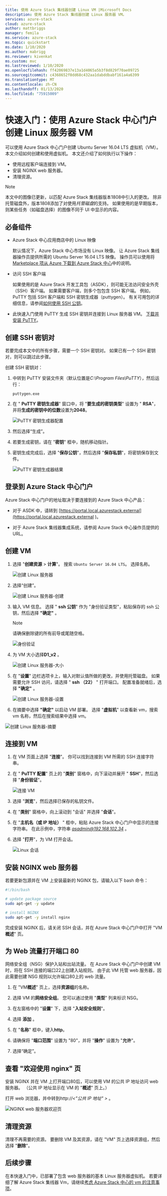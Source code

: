 ```yaml
---
title: 使用 Azure Stack 集线器创建 Linux VM |Microsoft Docs
description: 使用 Azure Stack 集线器创建 Linux 服务器 VM。
services: azure-stack
cloud: azure-stack
author: mattbriggs
manager: femila
ms.service: azure-stack
ms.topic: quickstart
ms.date: 1/10/2020
ms.author: mabrigg
ms.reviewer: kivenkat
ms.custom: mvc
ms.lastreviewed: 1/10/2020
ms.openlocfilehash: ff42069837e13a1d4065a5b3f8d829f70ae09725
ms.sourcegitcommit: c4368652f0dd68c432aa1dabddbabf161a4a6399
ms.translationtype: MT
ms.contentlocale: zh-CN
ms.lasthandoff: 01/13/2020
ms.locfileid: "75915009"
---
```

# <a name="quickstart-create-a-linux-server-vm-by-using-the-azure-stack-hub-portal"></a>快速入门：使用 Azure Stack 中心门户创建 Linux 服务器 VM

可以使用 Azure Stack 中心门户创建 Ubuntu Server 16.04 LTS 虚拟机（VM）。 本文介绍如何创建和使用虚拟机。 本文还介绍了如何执行以下操作：

* 使用远程客户端连接到 VM。
* 安装 NGINX web 服务器。
* 清理资源。

> [!NOTE]  
> 本文中的图像已更新，以匹配 Azure Stack 集线器版本1808中引入的更改。 除非托管磁盘外，版本1808添加了对使用*托管磁盘*的支持。 如果使用的是早期版本，则某些任务（如磁盘选择）的图像不同于 UI 中显示的内容。  

## <a name="prerequisites"></a>必备组件

* Azure Stack 中心应用商店中的 Linux 映像

   默认情况下，Azure Stack 中心市场没有 Linux 映像。 让 Azure Stack 集线器操作员提供所需的 Ubuntu Server 16.04 LTS 映像。 操作员可以使用将[Marketplace 项从 Azure 下载到 Azure Stack 中心](../operator/azure-stack-download-azure-marketplace-item.md)中的说明。

* 访问 SSH 客户端

   如果使用的是 Azure Stack 开发工具包（ASDK），则可能无法访问安全外壳（SSH）客户端。 如果需要客户端，则多个包包含 SSH 客户端。 例如，PuTTY 包括 SSH 客户端和 SSH 密钥生成器（puttygen）。 有关可用包的详细信息，请参阅[如何使用 SSH 公钥](azure-stack-dev-start-howto-ssh-public-key.md)。

* 此快速入门使用 PuTTY 生成 SSH 密钥并连接到 Linux 服务器 VM。 [下载并安装 PuTTY](https://www.putty.org)。

## <a name="create-an-ssh-key-pair"></a>创建 SSH 密钥对

若要完成本文中的所有步骤，需要一个 SSH 密钥对。 如果已有一个 SSH 密钥对，则可以跳过此步骤。

创建 SSH 密钥对：

1. 中转到 PuTTY 安装文件夹（默认位置是*C:\Program Files\PuTTY*），然后运行：

    `puttygen.exe`

1. 在 " **PuTTY 密钥生成器**" 窗口中，将 "**要生成的密钥类型**" 设置为 " **RSA**"，并将**生成的密钥中的位数**设置为**2048**。

   ![PuTTY 密钥生成器配置](media/azure-stack-quick-linux-portal/Putty01a.png)

1. 然后选择“生成”。

1. 若要生成密钥，请在 "**密钥**" 框中，随机移动指针。

1. 密钥生成完成后，选择 "**保存公钥**"，然后选择 "**保存私钥**"，将密钥保存到文件。

   ![PuTTY 密钥生成器结果](media/azure-stack-quick-linux-portal/Putty02a.png)

## <a name="sign-in-to-the-azure-stack-hub-portal"></a>登录到 Azure Stack 中心门户

Azure Stack 中心门户的地址取决于要连接到的 Azure Stack 中心产品：

* 对于 ASDK 中，请转到 [https://portal.local.azurestack.external](https://portal.local.azurestack.external )。

* 对于 Azure Stack 集线器集成系统，请参阅 Azure Stack 中心操作员提供的 URL。

## <a name="create-the-vm"></a>创建 VM

1. 选择 "**创建资源** > **计算**"。 搜索 `Ubuntu Server 16.04 LTS`。 选择名称。

   ![创建 Linux 服务器](media/azure-stack-quick-linux-portal/image1.png)

1. 选择“创建”。

   ![创建 Linux 服务器-创建](media/azure-stack-quick-linux-portal/image2.png)

1. 输入 VM 信息。 选择 " **ssh 公钥**" 作为 "身份验证类型"，粘贴保存的 ssh 公钥，然后选择 **"确定"** 。

    > [!Note]  
    > 请确保删除键的所有前导或尾随空格。

   ![身份验证](media/azure-stack-quick-linux-portal/image3.png)

1. 为 VM 大小选择**D1_v2** 。

   ![创建 Linux 服务器-大小](media/azure-stack-quick-linux-portal/image4.png)

1. 在 "**设置**" 边栏选项卡上，输入对默认值所做的更改，并使用托管磁盘。 如果需要允许 SSH 访问，请选择 " **ssh （22）** " 打开端口。 配置准备就绪后，选择 **"确定"** 。

   ![创建 Linux 服务器-设置](media/azure-stack-quick-linux-portal/image5.png)

1. 在摘要中选择 **"确定"** 以启动 VM 部署。 选择 "**虚拟机**" 以查看新 vm，搜索 vm 名称，然后在搜索结果中选择 vm。

![创建 Linux 服务器-摘要](media/azure-stack-quick-linux-portal/image5.png)

## <a name="connect-to-the-vm"></a>连接到 VM

1. 在 VM 页面上选择 "**连接**"。 你可以找到连接到 VM 所需的 SSH 连接字符串。 

1. 在 " **PuTTY 配置**" 页上的 "**类别**" 窗格中，向下滚动并展开 " **SSH**"，然后选择 "**身份验证**"。 

   ![连接 VM](media/azure-stack-quick-linux-portal/putty03a.png)

1. 选择 "**浏览**"，然后选择已保存的私钥文件。

1. 在 "**类别**" 窗格中，向上滚动到 "会话" 并选择 "**会话**"。

1. 在 "**主机名（或 IP 地址）** " 框中，粘贴 Azure Stack 中心门户中显示的连接字符串。 在此示例中，字符串 *asadmin@192.168.102.34* 。

1. 选择 "**打开**"，为 VM 打开会话。

   ![Linux 会话](media/azure-stack-quick-linux-portal/Putty05a.png)

## <a name="install-the-nginx-web-server"></a>安装 NGINX web 服务器

若要更新包源并在 VM 上安装最新的 NGINX 包，请输入以下 bash 命令：

```bash
#!/bin/bash

# update package source
sudo apt-get -y update

# install NGINX
sudo apt-get -y install nginx
```

完成安装 NGINX 后，请关闭 SSH 会话，并在 Azure Stack 中心门户中打开 "VM**概述**" 页。

## <a name="open-port-80-for-web-traffic"></a>为 Web 流量打开端口 80

网络安全组（NSG）保护入站和出站流量。 在 Azure Stack 中心门户中创建 VM 时，将在 SSH 连接的端口22上创建入站规则。 由于此 VM 托管 web 服务器，因此需要创建 NSG 规则以允许端口80上的 web 流量。

1. 在 "VM**概述**" 页上，选择**资源组**的名称。

1. 选择 VM 的**网络安全组**。 您可以通过使用 "**类型**" 列来标识 NSG。

1. 在左窗格中的 "**设置**" 下，选择 "**入站安全规则**"。

1. 选择 **添加** 。

1. 在 "**名称**" 框中，键入**http**。 

1. 请确保将 "**端口范围**" 设置为 "80"，并将 "**操作**" 设置为 "**允许**"。

1. 选择“确定”。

## <a name="view-the-welcome-to-nginx-page"></a>查看 "欢迎使用 nginx" 页

安装 NGINX 并在 VM 上打开端口80后，可以使用 VM 的公共 IP 地址访问 web 服务器。 （公共 IP 地址显示在 VM 的 "**概述**" 页上。）

打开 web 浏览器，并中转到*http://\<"公共 IP 地址" >* 。

![NGINX web 服务器欢迎页](media/azure-stack-quick-linux-portal/linux-05a.png)

## <a name="clean-up-resources"></a>清理资源

清理不再需要的资源。 要删除 VM 及其资源，请在 "VM" 页上选择资源组，然后选择 "**删除**"。

## <a name="next-steps"></a>后续步骤

在本快速入门中，已部署了包含 web 服务器的基本 Linux 服务器虚拟机。 若要详细了解 Azure Stack 集线器 Vm，请继续[考虑 Azure Stack 中心的 vm 的注意事项](azure-stack-vm-considerations.md)。
